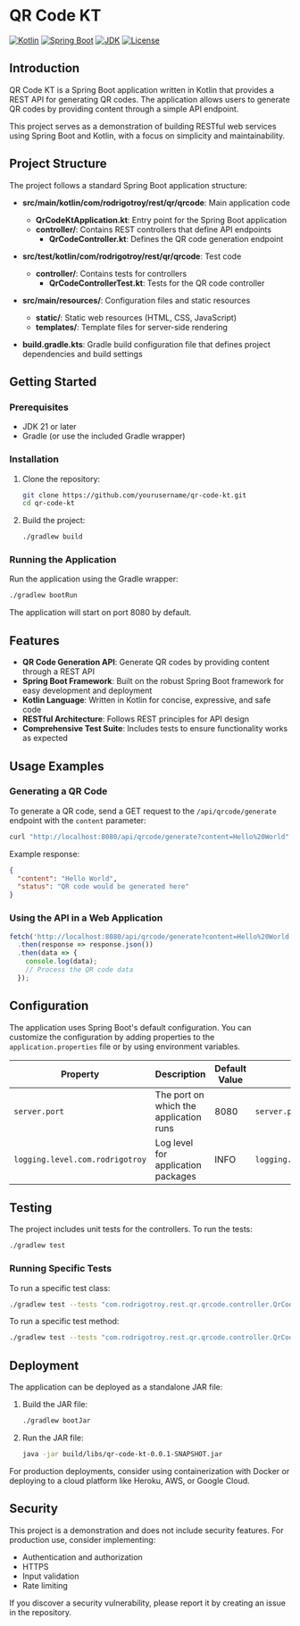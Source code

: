 # QR Code KT

[![Kotlin](https://img.shields.io/badge/Kotlin-1.9.25-blue.svg)](https://kotlinlang.org/)
[![Spring Boot](https://img.shields.io/badge/Spring%20Boot-3.5.0-brightgreen.svg)](https://spring.io/projects/spring-boot)
[![JDK](https://img.shields.io/badge/JDK-21-orange.svg)](https://www.oracle.com/java/technologies/javase-jdk21-downloads.html)
[![License](https://img.shields.io/badge/License-MIT-blue.svg)](LICENSE)

## Introduction

QR Code KT is a Spring Boot application written in Kotlin that provides a REST API for generating QR codes. The application allows users to generate QR codes by providing content through a simple API endpoint.

This project serves as a demonstration of building RESTful web services using Spring Boot and Kotlin, with a focus on simplicity and maintainability.

## Project Structure

The project follows a standard Spring Boot application structure:

* **src/main/kotlin/com/rodrigotroy/rest/qr/qrcode**: Main application code
  * **QrCodeKtApplication.kt**: Entry point for the Spring Boot application
  * **controller/**: Contains REST controllers that define API endpoints
    * **QrCodeController.kt**: Defines the QR code generation endpoint

* **src/test/kotlin/com/rodrigotroy/rest/qr/qrcode**: Test code
  * **controller/**: Contains tests for controllers
    * **QrCodeControllerTest.kt**: Tests for the QR code controller

* **src/main/resources/**: Configuration files and static resources
  * **static/**: Static web resources (HTML, CSS, JavaScript)
  * **templates/**: Template files for server-side rendering

* **build.gradle.kts**: Gradle build configuration file that defines project dependencies and build settings

## Getting Started

### Prerequisites

* JDK 21 or later
* Gradle (or use the included Gradle wrapper)

### Installation

1. Clone the repository:
   ```bash
   git clone https://github.com/yourusername/qr-code-kt.git
   cd qr-code-kt
   ```

2. Build the project:
   ```bash
   ./gradlew build
   ```

### Running the Application

Run the application using the Gradle wrapper:

```bash
./gradlew bootRun
```

The application will start on port 8080 by default.

## Features

* **QR Code Generation API**: Generate QR codes by providing content through a REST API
* **Spring Boot Framework**: Built on the robust Spring Boot framework for easy development and deployment
* **Kotlin Language**: Written in Kotlin for concise, expressive, and safe code
* **RESTful Architecture**: Follows REST principles for API design
* **Comprehensive Test Suite**: Includes tests to ensure functionality works as expected

## Usage Examples

### Generating a QR Code

To generate a QR code, send a GET request to the `/api/qrcode/generate` endpoint with the `content` parameter:

```bash
curl "http://localhost:8080/api/qrcode/generate?content=Hello%20World"
```

Example response:

```json
{
  "content": "Hello World",
  "status": "QR code would be generated here"
}
```

### Using the API in a Web Application

```javascript
fetch('http://localhost:8080/api/qrcode/generate?content=Hello%20World')
  .then(response => response.json())
  .then(data => {
    console.log(data);
    // Process the QR code data
  });
```

## Configuration

The application uses Spring Boot's default configuration. You can customize the configuration by adding properties to the `application.properties` file or by using environment variables.

| Property                        | Description                            | Default Value | Usage                                 |
|---------------------------------|----------------------------------------|---------------|---------------------------------------|
| `server.port`                   | The port on which the application runs | 8080          | `server.port=9090`                    |
| `logging.level.com.rodrigotroy` | Log level for application packages     | INFO          | `logging.level.com.rodrigotroy=DEBUG` |

## Testing

The project includes unit tests for the controllers. To run the tests:

```bash
./gradlew test
```

### Running Specific Tests

To run a specific test class:

```bash
./gradlew test --tests "com.rodrigotroy.rest.qr.qrcode.controller.QrCodeControllerTest"
```

To run a specific test method:

```bash
./gradlew test --tests "com.rodrigotroy.rest.qr.qrcode.controller.QrCodeControllerTest.should return QR code information when generate endpoint is called"
```

## Deployment

The application can be deployed as a standalone JAR file:

1. Build the JAR file:
   ```bash
   ./gradlew bootJar
   ```

2. Run the JAR file:
   ```bash
   java -jar build/libs/qr-code-kt-0.0.1-SNAPSHOT.jar
   ```

For production deployments, consider using containerization with Docker or deploying to a cloud platform like Heroku, AWS, or Google Cloud.

## Security

This project is a demonstration and does not include security features. For production use, consider implementing:

* Authentication and authorization
* HTTPS
* Input validation
* Rate limiting

If you discover a security vulnerability, please report it by creating an issue in the repository.
